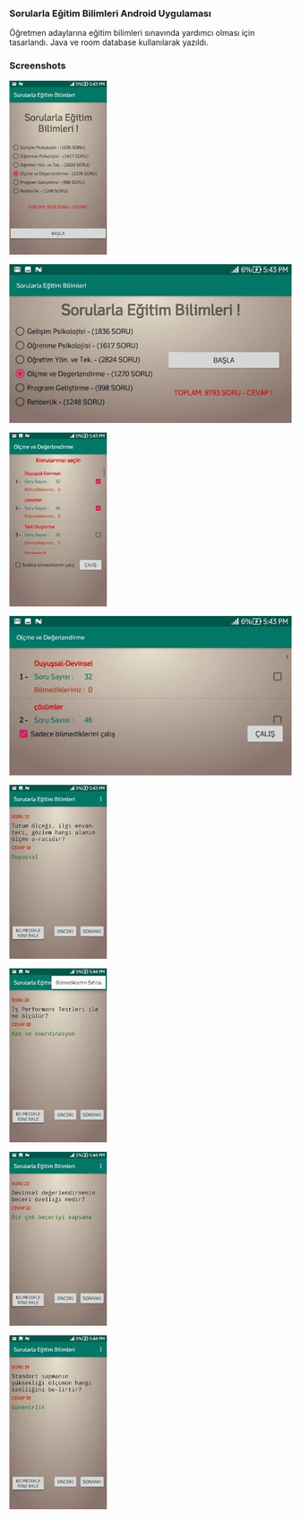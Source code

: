 ### Sorularla Eğitim Bilimleri Android Uygulaması

Öğretmen adaylarına eğitim bilimleri sınavında yardımcı olması için tasarlandı.
Java ve room database kullanılarak yazıldı.

### Screenshots


![alt text](https://raw.githubusercontent.com/hkntrt/sorularlaegitimbilimleripublic/main/Screenshots/ss1.png)

![alt text](https://raw.githubusercontent.com/hkntrt/sorularlaegitimbilimleripublic/main/Screenshots/ss2.png)

![alt text](https://raw.githubusercontent.com/hkntrt/sorularlaegitimbilimleripublic/main/Screenshots/ss3.png)

![alt text](https://raw.githubusercontent.com/hkntrt/sorularlaegitimbilimleripublic/main/Screenshots/ss4.png)

![alt text](https://raw.githubusercontent.com/hkntrt/sorularlaegitimbilimleripublic/main/Screenshots/ss5.png)

![alt text](https://raw.githubusercontent.com/hkntrt/sorularlaegitimbilimleripublic/main/Screenshots/ss6.png)

![alt text](https://raw.githubusercontent.com/hkntrt/sorularlaegitimbilimleripublic/main/Screenshots/ss7.png)

![alt text](https://raw.githubusercontent.com/hkntrt/sorularlaegitimbilimleripublic/main/Screenshots/ss8.png)